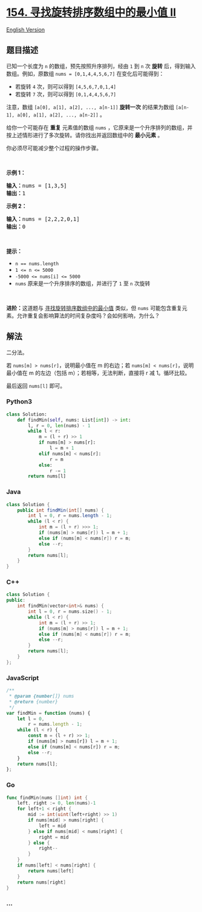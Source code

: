 # [154. 寻找旋转排序数组中的最小值 II](https://leetcode-cn.com/problems/find-minimum-in-rotated-sorted-array-ii)

[English Version](/solution/0100-0199/0154.Find%20Minimum%20in%20Rotated%20Sorted%20Array%20II/README_EN.md)

## 题目描述

<!-- 这里写题目描述 -->

已知一个长度为 <code>n</code> 的数组，预先按照升序排列，经由 <code>1</code> 到 <code>n</code> 次 <strong>旋转</strong> 后，得到输入数组。例如，原数组 <code>nums = [0,1,4,4,5,6,7]</code> 在变化后可能得到：

<ul>
	<li>若旋转 <code>4</code> 次，则可以得到 <code>[4,5,6,7,0,1,4]</code></li>
	<li>若旋转 <code>7</code> 次，则可以得到 <code>[0,1,4,4,5,6,7]</code></li>
</ul>

<p>注意，数组 <code>[a[0], a[1], a[2], ..., a[n-1]]</code> <strong>旋转一次</strong> 的结果为数组 <code>[a[n-1], a[0], a[1], a[2], ..., a[n-2]]</code> 。</p>

<p>给你一个可能存在 <strong>重复</strong> 元素值的数组 <code>nums</code> ，它原来是一个升序排列的数组，并按上述情形进行了多次旋转。请你找出并返回数组中的 <strong>最小元素</strong> 。</p>

<p>你必须尽可能减少整个过程的操作步骤。</p>

<p>&nbsp;</p>

<p><strong>示例 1：</strong></p>

<pre>
<strong>输入：</strong>nums = [1,3,5]
<strong>输出：</strong>1
</pre>

<p><strong>示例 2：</strong></p>

<pre>
<strong>输入：</strong>nums = [2,2,2,0,1]
<strong>输出：</strong>0
</pre>

<p>&nbsp;</p>

<p><strong>提示：</strong></p>

<ul>
	<li><code>n == nums.length</code></li>
	<li><code>1 &lt;= n &lt;= 5000</code></li>
	<li><code>-5000 &lt;= nums[i] &lt;= 5000</code></li>
	<li><code>nums</code> 原来是一个升序排序的数组，并进行了 <code>1</code> 至 <code>n</code> 次旋转</li>
</ul>

<p>&nbsp;</p>

<p><strong>进阶：</strong>这道题与 <a href="https://leetcode-cn.com/problems/find-minimum-in-rotated-sorted-array/description/">寻找旋转排序数组中的最小值</a> 类似，但 <code>nums</code> 可能包含重复元素。允许重复会影响算法的时间复杂度吗？会如何影响，为什么？</p>

## 解法

<!-- 这里可写通用的实现逻辑 -->

二分法。

若 `nums[m] > nums[r]`，说明最小值在 m 的右边；若 `nums[m] < nums[r]`，说明最小值在 m 的左边（包括 m）；若相等，无法判断，直接将 r 减 1。循环比较。

最后返回 `nums[l]` 即可。

<!-- tabs:start -->

### **Python3**

<!-- 这里可写当前语言的特殊实现逻辑 -->

```python
class Solution:
    def findMin(self, nums: List[int]) -> int:
        l, r = 0, len(nums) - 1
        while l < r:
            m = (l + r) >> 1
            if nums[m] > nums[r]:
                l = m + 1
            elif nums[m] < nums[r]:
                r = m
            else:
                r -= 1
        return nums[l]
```

### **Java**

<!-- 这里可写当前语言的特殊实现逻辑 -->

```java
class Solution {
    public int findMin(int[] nums) {
        int l = 0, r = nums.length - 1;
        while (l < r) {
            int m = (l + r) >>> 1;
            if (nums[m] > nums[r]) l = m + 1;
            else if (nums[m] < nums[r]) r = m;
            else --r;
        }
        return nums[l];
    }
}
```

### **C++**

```cpp
class Solution {
public:
    int findMin(vector<int>& nums) {
        int l = 0, r = nums.size() - 1;
        while (l < r) {
            int m = (l + r) >> 1;
            if (nums[m] > nums[r]) l = m + 1;
            else if (nums[m] < nums[r]) r = m;
            else --r;
        }
        return nums[l];
    }
};
```

### **JavaScript**

```js
/**
 * @param {number[]} nums
 * @return {number}
 */
var findMin = function (nums) {
    let l = 0,
        r = nums.length - 1;
    while (l < r) {
        const m = (l + r) >> 1;
        if (nums[m] > nums[r]) l = m + 1;
        else if (nums[m] < nums[r]) r = m;
        else --r;
    }
    return nums[l];
};
```

### **Go**

```go
func findMin(nums []int) int {
	left, right := 0, len(nums)-1
	for left+1 < right {
		mid := int(uint(left+right) >> 1)
		if nums[mid] > nums[right] {
			left = mid
		} else if nums[mid] < nums[right] {
			right = mid
		} else {
			right--
		}
	}
	if nums[left] < nums[right] {
		return nums[left]
	}
	return nums[right]
}
```

### **...**

```

```

<!-- tabs:end -->
